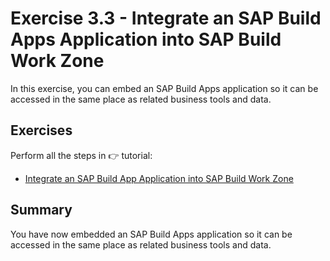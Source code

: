 # Exercise 3.3 - Integrate an SAP Build Apps Application into SAP Build Work Zone


In this exercise, you can embed an SAP Build Apps application so it can be accessed in the same place as related business tools and data.


## Exercises

Perform all the steps in 👉 tutorial: 

- [Integrate an SAP Build App Application into SAP Build Work Zone](https://developers.sap.com/tutorials/workzone-build-6-sales-app.html)



## Summary

You have now embedded an SAP Build Apps application so it can be accessed in the same place as related business tools and data.


